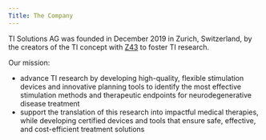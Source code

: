```yaml
---
Title: The Company
---
```

TI Solutions AG was founded in December 2019 in Zurich, Switzerland, by the creators of the TI concept with [Z43](https://www.z43.swiss/) to foster TI research.
    
Our mission:
- advance TI research by developing high-quality, flexible stimulation devices and innovative planning tools to identify the most effective stimulation methods and therapeutic endpoints for neurodegenerative disease treatment
- support the translation of this research into impactful medical therapies, while developing certified devices and tools that ensure safe, effective, and cost-efficient treatment solutions
